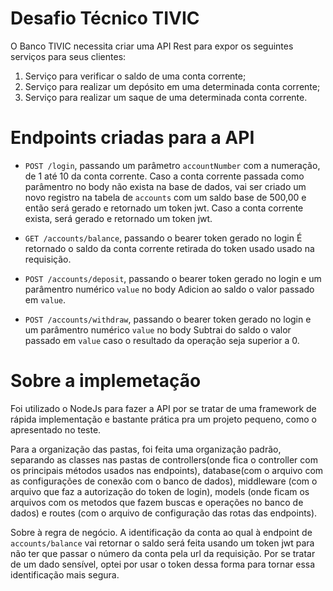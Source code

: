 # Desafio Técnico TIVIC
O Banco TIVIC necessita criar uma API Rest para expor os seguintes serviços para seus clientes:
1) Serviço para verificar o saldo de uma conta corrente;
2) Serviço para realizar um depósito em uma determinada conta corrente;
3) Serviço para realizar um saque de uma determinada conta corrente.

# Endpoints criadas para a API
- `POST /login`, passando um parâmetro `accountNumber` com a numeração, de 1 até 10 da conta corrente.
  Caso a conta corrente passada como parâmentro no body não exista na base de dados, vai ser criado um novo registro na tabela de `accounts` com um saldo base de 500,00 e então será gerado e retornado um token jwt.
  Caso a conta corrente exista, será gerado e retornado um token jwt.
  
- `GET /accounts/balance`, passando o bearer token gerado no login
  É retornado o saldo da conta corrente retirada do token usado usado na requisição.
  
- `POST /accounts/deposit`, passando o bearer token gerado no login e um parâmentro numérico `value` no body
  Adicion ao saldo o valor passado em `value`.
  
- `POST /accounts/withdraw`, passando o bearer token gerado no login e um parâmentro numérico `value` no body
  Subtrai do saldo o valor passado em `value` caso o resultado da operação seja superior a 0.

# Sobre a implemetação
Foi utilizado o NodeJs para fazer a API por se tratar de uma framework de rápida implementação e bastante prática pra um projeto pequeno, como o apresentado no teste.

Para a organização das pastas, foi feita uma organização padrão, separando as classes nas pastas de controllers(onde fica o controller com os principais métodos usados nas endpoints), database(com o arquivo com as configurações de conexão com o banco de dados), middleware (com o arquivo que faz a autorização do token de login), models (onde ficam os arquivos com os metodos que fazem buscas e operações no banco de dados) e routes (com o arquivo de configuração das rotas das endpoints).

Sobre à regra de negócio. A identificação da conta ao qual à endpoint de `accounts/balance` vai retornar o saldo será feita usando um token jwt para não ter que passar o número da conta pela url da requisição. Por se tratar de um dado sensível, optei por usar o token dessa forma para tornar essa identificação mais segura.

